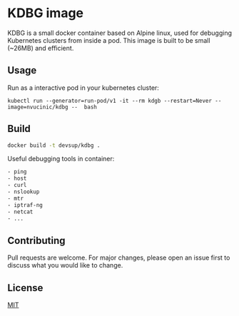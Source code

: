 # KDBG image

KDBG is a small docker container based on Alpine linux, used for debugging Kubernetes clusters from inside a pod.
This image is built to be small (~26MB) and efficient. 


## Usage

Run as a interactive pod in your kubernetes cluster:

```
kubectl run --generator=run-pod/v1 -it --rm kdgb --restart=Never --image=nvucinic/kdbg --  bash
```

## Build

```bash
docker build -t devsup/kdbg .
```

Useful debugging tools in container:

```bash
- ping
- host
- curl
- nslookup
- mtr
- iptraf-ng
- netcat
- ...
```

## Contributing
Pull requests are welcome. For major changes, please open an issue first to discuss what you would like to change.

## License
[MIT](https://choosealicense.com/licenses/mit/)

